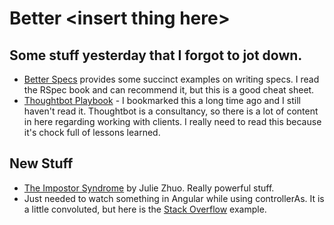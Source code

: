 Better &lt;insert thing here&gt;
==============================

Some stuff yesterday that I forgot to jot down.
----------------

* [Better Specs](http://betterspecs.org) provides some succinct examples on writing specs. I read the RSpec book and can recommend it, but this is a good cheat sheet.
* [Thoughtbot Playbook](http://playbook.thoughtbot.com/) - I bookmarked this a long time ago and I still haven't read it.  Thoughtbot is a consultancy, so there is a lot of content in here regarding working with clients. I really need to read this because it's chock full of lessons learned.


New Stuff
-----------------

* [The Impostor Syndrome](https://medium.com/the-year-of-the-looking-glass/the-imposter-syndrome-9e23e2326d88) by Julie Zhuo. Really powerful stuff.
* Just needed to watch something in Angular while using controllerAs. It is a little convoluted, but here is the [Stack Overflow](http://stackoverflow.com/questions/24078535/angularjs-controller-as-syntax-and-watch) example.

